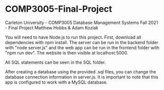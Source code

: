 # COMP3005-Final-Project
Carleton University - COMP3005 Database Management Systems Fall 2021 - Final Project 
Matthew Hobbs & Adam Koziak

You will need to have Node.js to run this project. First, download all dependencies with npm install. The server can be run in the backend folder with "node server.js" and the web app can be run in the frontend folder with "npm run dev". The website is then visible at localhost:5000.

All SQL statements can be seen in the SQL folder.

After creating a database using the provided .sql files, you can change the database connection information in server.js. It is important to note that this app is configured to work with a MySQL database.